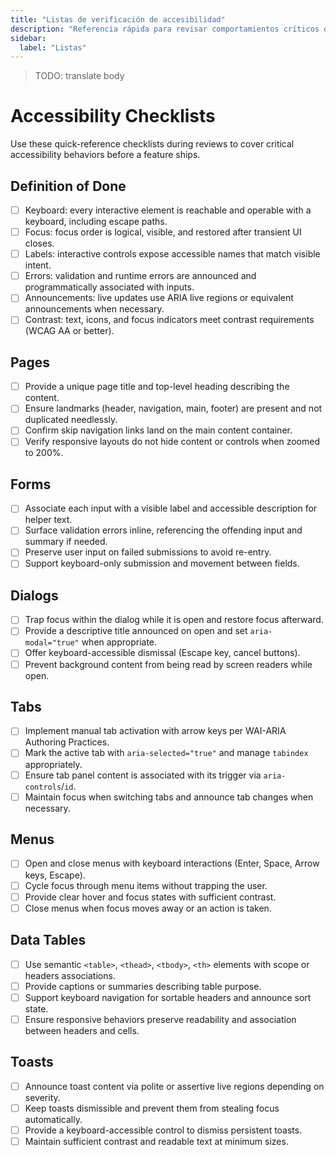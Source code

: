 ```yaml
---
title: "Listas de verificación de accesibilidad"
description: "Referencia rápida para revisar comportamientos críticos de accesibilidad antes de lanzar."
sidebar:
  label: "Listas"
---
```

> TODO: translate body

# Accessibility Checklists

Use these quick-reference checklists during reviews to cover critical accessibility behaviors before a feature ships.

## Definition of Done

- [ ] Keyboard: every interactive element is reachable and operable with a keyboard, including escape paths.
- [ ] Focus: focus order is logical, visible, and restored after transient UI closes.
- [ ] Labels: interactive controls expose accessible names that match visible intent.
- [ ] Errors: validation and runtime errors are announced and programmatically associated with inputs.
- [ ] Announcements: live updates use ARIA live regions or equivalent announcements when necessary.
- [ ] Contrast: text, icons, and focus indicators meet contrast requirements (WCAG AA or better).

## Pages

- [ ] Provide a unique page title and top-level heading describing the content.
- [ ] Ensure landmarks (header, navigation, main, footer) are present and not duplicated needlessly.
- [ ] Confirm skip navigation links land on the main content container.
- [ ] Verify responsive layouts do not hide content or controls when zoomed to 200%.

## Forms

- [ ] Associate each input with a visible label and accessible description for helper text.
- [ ] Surface validation errors inline, referencing the offending input and summary if needed.
- [ ] Preserve user input on failed submissions to avoid re-entry.
- [ ] Support keyboard-only submission and movement between fields.

## Dialogs

- [ ] Trap focus within the dialog while it is open and restore focus afterward.
- [ ] Provide a descriptive title announced on open and set `aria-modal="true"` when appropriate.
- [ ] Offer keyboard-accessible dismissal (Escape key, cancel buttons).
- [ ] Prevent background content from being read by screen readers while open.

## Tabs

- [ ] Implement manual tab activation with arrow keys per WAI-ARIA Authoring Practices.
- [ ] Mark the active tab with `aria-selected="true"` and manage `tabindex` appropriately.
- [ ] Ensure tab panel content is associated with its trigger via `aria-controls`/`id`.
- [ ] Maintain focus when switching tabs and announce tab changes when necessary.

## Menus

- [ ] Open and close menus with keyboard interactions (Enter, Space, Arrow keys, Escape).
- [ ] Cycle focus through menu items without trapping the user.
- [ ] Provide clear hover and focus states with sufficient contrast.
- [ ] Close menus when focus moves away or an action is taken.

## Data Tables

- [ ] Use semantic `<table>`, `<thead>`, `<tbody>`, `<th>` elements with scope or headers associations.
- [ ] Provide captions or summaries describing table purpose.
- [ ] Support keyboard navigation for sortable headers and announce sort state.
- [ ] Ensure responsive behaviors preserve readability and association between headers and cells.

## Toasts

- [ ] Announce toast content via polite or assertive live regions depending on severity.
- [ ] Keep toasts dismissible and prevent them from stealing focus automatically.
- [ ] Provide a keyboard-accessible control to dismiss persistent toasts.
- [ ] Maintain sufficient contrast and readable text at minimum sizes.
